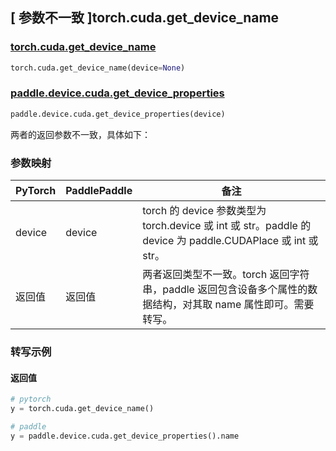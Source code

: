 ## [ 参数不一致 ]torch.cuda.get_device_name

### [torch.cuda.get_device_name](https://pytorch.org/docs/stable/generated/torch.cuda.get_device_name.html)

```python
torch.cuda.get_device_name(device=None)
```

### [paddle.device.cuda.get_device_properties](https://www.paddlepaddle.org.cn/documentation/docs/zh/develop/api/paddle/device/cuda/get_device_properties_cn.html)

```python
paddle.device.cuda.get_device_properties(device)
```

两者的返回参数不一致，具体如下：

### 参数映射

| PyTorch | PaddlePaddle | 备注                                                                                            |
|---------|--------------|-----------------------------------------------------------------------------------------------|
| device  | device       | torch 的 device 参数类型为 torch.device 或 int 或 str。paddle 的 device 为 paddle.CUDAPlace 或 int 或 str。 |
| 返回值     | 返回值          | 两者返回类型不一致。torch 返回字符串，paddle 返回包含设备多个属性的数据结构，对其取 name 属性即可。需要转写。                              |

### 转写示例

#### 返回值

```python
# pytorch
y = torch.cuda.get_device_name()

# paddle
y = paddle.device.cuda.get_device_properties().name
```
